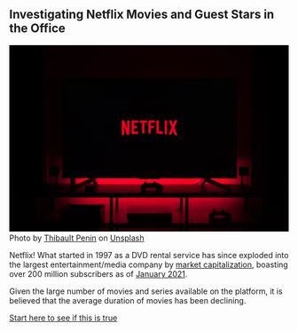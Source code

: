 
## Investigating Netflix Movies and Guest Stars in the Office
![](images/thibault-penin-AWOl7qqsffM-unsplash.jpg)
Photo by <a href="https://unsplash.com/@thibaultpenin?utm_source=unsplash&utm_medium=referral&utm_content=creditCopyText">Thibault Penin</a> on <a href="https://unsplash.com/s/photos/netflix?utm_source=unsplash&utm_medium=referral&utm_content=creditCopyText">Unsplash</a>
  
<p>Netflix! What started in 1997 as a DVD rental service has since exploded into the largest entertainment/media company by <a href="https://www.marketwatch.com/story/netflix-shares-close-up-8-for-yet-another-record-high-2020-07-10">market capitalization</a>, boasting over 200 million subscribers as of <a href="https://www.cbsnews.com/news/netflix-tops-200-million-subscribers-but-faces-growing-challenge-from-disney-plus/">January 2021</a>.</p>
<p>Given the large number of movies and series available on the platform, it is believed that the average duration of movies has been declining. </p>

[Start here to see if this is true](https://github.com/anunda-nyagami/Investigating-Netflix-Data/blob/main/notebook.ipynb)
